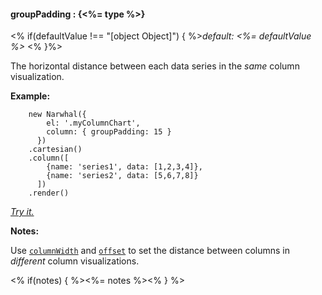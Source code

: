 #### **groupPadding** : {<%= type %>}

<% if(defaultValue !== "[object Object]") { %>*default: <%= defaultValue %>* <% }%>

The horizontal distance between each data series in the *same* column visualization.

**Example:**

		new Narwhal({
            el: '.myColumnChart',
            column: { groupPadding: 15 }
          })
        .cartesian()
        .column([
            {name: 'series1', data: [1,2,3,4]},
            {name: 'series2', data: [5,6,7,8]}
          ])
        .render()

*[Try it.](http://jsfiddle.net/forio/PCBLZ/)*

**Notes:**

Use [`columnWidth`](#config_config.column.columnWidth) and [`offset`](#config_config.column.offset) to set the distance between columns in *different* column visualizations.

<% if(notes) { %><%= notes %><% } %>

